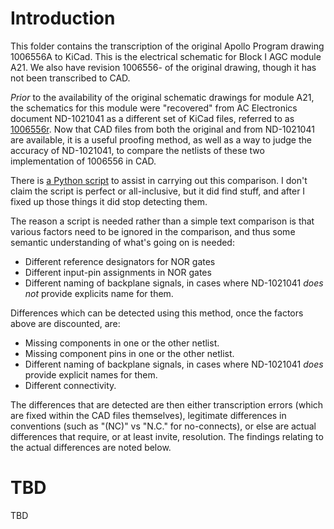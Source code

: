 # Introduction

This folder contains the transcription of the original Apollo Program drawing 1006556A to KiCad.  This is the electrical schematic for Block I AGC module A21.  We also have revision 1006556- of the original drawing, though it has not been transcribed to CAD.

_Prior_ to the availability of the original schematic drawings for module A21, the schematics for this module were "recovered" from AC Electronics document ND-1021041 as a different set of KiCad files, referred to as [1006556r](https://github.com/virtualagc/virtualagc/edit/schematics/Schematics/1006556r).  Now that CAD files from both the original and from ND-1021041 are available, it is a useful proofing method, as well as a way to judge the accuracy of ND-1021041, to compare the netlists of these two implementation of 1006556 in CAD.  

There is [a Python script](https://github.com/virtualagc/virtualagc/edit/schematics/Scripts/netlistCompare.py) to assist in carrying out this comparison.  I don't claim the script is perfect or all-inclusive, but it did find stuff, and after I fixed up those things it did stop detecting them.

The reason a script is needed rather than a simple text comparison is that various factors need to be ignored in the comparison, and thus some semantic understanding of what's going on is needed:

* Different reference designators for NOR gates
* Different input-pin assignments in NOR gates
* Different naming of backplane signals, in cases where ND-1021041 _does not_ provide explicits name for them.

Differences which can be detected using this method, once the factors above are discounted, are:

* Missing components in one or the other netlist.
* Missing component pins in one or the other netlist.
* Different naming of backplane signals, in cases where ND-1021041 _does_ provide explicit names for them.
* Different connectivity.

The differences that are detected are then either transcription errors (which are fixed within the CAD files themselves), legitimate differences in conventions (such as "(NC)" vs "N.C." for no-connects), or else are actual differences that require, or at least invite, resolution.  The findings relating to the actual differences are noted below.

# TBD

TBD

